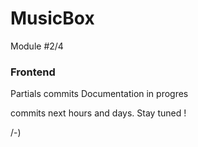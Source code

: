 MusicBox
========

Module #2/4 
### Frontend


Partials commits
Documentation in progres


commits next hours and days.
Stay tuned ! 

/-) 
